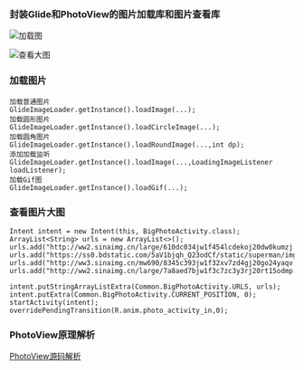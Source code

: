 ### 封装Glide和PhotoView的图片加载库和图片查看库
![加载图](http://7xpp4m.com1.z0.glb.clouddn.com/myLoad.gif)

![查看大图](http://7xpp4m.com1.z0.glb.clouddn.com/viewpager.gif)

### 加载图片
    加载普通图片
	GlideImageLoader.getInstance().loadImage(...);
	加载圆形图片
	GlideImageLoader.getInstance().loadCircleImage(...);
	加载圆角图片
	GlideImageLoader.getInstance().loadRoundImage(...,int dp);
	添加加载监听
	GlideImageLoader.getInstance().loadImage(...,LoadingImageListener loadListener);
	加载Gif图
	GlideImageLoader.getInstance().loadGif(...);

### 查看图片大图
	
	Intent intent = new Intent(this, BigPhotoActivity.class);
    ArrayList<String> urls = new ArrayList<>();
    urls.add("http://ww2.sinaimg.cn/large/610dc034jw1f454lcdekoj20dw0kumzj.jpg");
    urls.add("https://ss0.bdstatic.com/5aV1bjqh_Q23odCf/static/superman/img/logo_top_ca79a146.png");
    urls.add("http://ww3.sinaimg.cn/mw690/8345c393jw1f32xv7zd4gj20go24yaqv.jpg");
    urls.add("http://ww2.sinaimg.cn/large/7a8aed7bjw1f3c7zc3y3rj20rt15odmp.jpg");

    intent.putStringArrayListExtra(Common.BigPhotoActivity.URLS, urls);
    intent.putExtra(Common.BigPhotoActivity.CURRENT_POSITION, 0);
    startActivity(intent);
    overridePendingTransition(R.anim.photo_activity_in,0);

### PhotoView原理解析

[PhotoView源码解析](https://www.zybuluo.com/archeryc/note/374243)